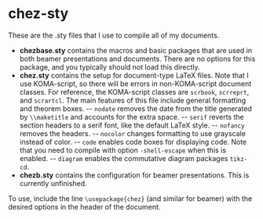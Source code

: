 # chez-sty

These are the .sty files that I use to compile all of my documents.

- **chezbase.sty** contains the macros and basic packages that are used in both beamer presentations and documents. There are no options for this package, and you typically should not load this directly.
- **chez.sty** contains the setup for document-type LaTeX files. Note that I use KOMA-script, so there will be errors in non-KOMA-script document classes. For reference, the KOMA-script classes are `scrbook`, `scrreprt`, and `scrartcl`. The main features of this file include general formatting and theorem boxes.
-- `nodate` removes the date from the title generated by `\\maketitle` and accounts for the extra space.
-- `serif` reverts the section headers to a serif font, like the default LaTeX style.
-- `nofancy` removes the headers.
-- `nocolor` changes formatting to use grayscale instead of color.
-- `code` enables code boxes for displaying code. Note that you need to compile with option `-shell-escape` when this is enabled.
-- `diagram` enables the commutative diagram packages `tikz-cd`.
- **chezb.sty** contains the configuration for beamer presentations. This is currently unfinished.

To use, include the line `\usepackage{chez}` (and similar for beamer) with the desired options in the header of the document.

